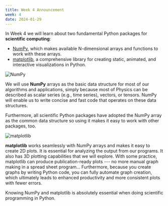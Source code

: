 ```yaml
---
title: Week 4 Announcement
week: 4
date: 2024-01-29
---
```


In Week 4 we will learn about two fundamental Python packages for
**scientific computing**:

* [NumPy](https://numpy.org/), which makes available N-dimensional
  arrays and functions to work with these arrays.
* [matplotlib](https://matplotlib.org/), a comprehensive library for
  creating static, animated, and interactive visualizations in Python.

![NumPy](https://raw.githubusercontent.com/numpy/numpy/main/branding/logo/primary/numpylogo.svg)

We will use **NumPy** arrays as the basic data structure for most of our
algorithms and applications, simply because most of Physics can be
described as scalar series (e.g., time series), vectors, or
tensors. NumPy will enable us to write concise and fast code that
operates on these data structures.

Furthermore, all scientific Python packages have adopted the NumPy
array as the common data structure so using it makes it easy to work
with other packages, too.

  
![matplotlib](https://matplotlib.org/stable/_images/sphx_glr_logos2_003_2_0x.png)

**matplotlib** works seamlessly with NumPy arrays and makes it easy to
create 2D plots. It is essential for analyzing the output from our
programs. It also has 3D plotting capabilities that we will
explore. With some practice, matplotlib can produce publication-ready
plots --- no more manual graph making in a spread sheet
program... Furthermore, because you create graphs by writing Python
code, you can fully automate graph creation, which ultimately leads to
enhanced productivity and more consistent plots with fewer
errors. 

Knowing NumPy and matplotlib is absolutely essential when doing
scientific programming in Python.
